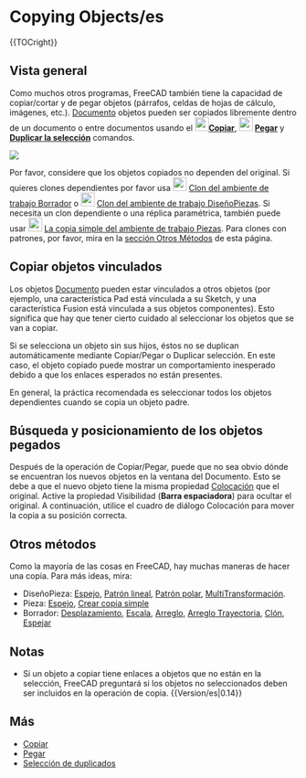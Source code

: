# Copying Objects/es

 {{TOCright}}

## Vista general 

Como muchos otros programas, FreeCAD también tiene la capacidad de copiar/cortar y de pegar objetos (párrafos, celdas de hojas de cálculo, imágenes, etc.). [Documento](Document_structure/es.md) objetos pueden ser copiados libremente dentro de un documento o entre documentos usando el **<img src="images/Std_Copy.svg" width=24px>[Copiar](Std_Copy/es.md)**, **<img src="images/Std_Paste.svg" width=24px> [Pegar](Std_Paste/es.md)** y **[Duplicar la selección](Std_DuplicateSelection/es.md)** comandos.

![](images/Copy_past_duplicate.png )

Por favor, considere que los objetos copiados no dependen del original. Si quieres clones dependientes por favor usa <img alt="" src=images/Draft_Clone.svg  style="width:24px;"> [Clon del ambiente de trabajo Borrador](Draft_Clone/es.md) o <img alt="" src=images/PartDesign_Clone.svg  style="width:24px;"> [ Clon del ambiente de trabajo DiseñoPiezas](PartDesign_Clone/es.md). Si necesita un clon dependiente o una réplica paramétrica, también puede usar <img alt="" src=images/Part_SimpleCopy.svg  style="width:24px;"> [ La copia simple del ambiente de trabajo Piezas](Part_SimpleCopy/es.md). Para clones con patrones, por favor, mira en la [ sección Otros Métodos](Copying_Objects/es#Otros_Métodos.md) de esta página.

## Copiar objetos vinculados 

Los objetos [Documento](Document_structure/es.md) pueden estar vinculados a otros objetos (por ejemplo, una característica Pad está vinculada a su Sketch, y una característica Fusion está vinculada a sus objetos componentes). Esto significa que hay que tener cierto cuidado al seleccionar los objetos que se van a copiar.

Si se selecciona un objeto sin sus hijos, éstos no se duplican automáticamente mediante Copiar/Pegar o Duplicar selección. En este caso, el objeto copiado puede mostrar un comportamiento inesperado debido a que los enlaces esperados no están presentes.

En general, la práctica recomendada es seleccionar todos los objetos dependientes cuando se copia un objeto padre.

## Búsqueda y posicionamiento de los objetos pegados 

Después de la operación de Copiar/Pegar, puede que no sea obvio dónde se encuentran los nuevos objetos en la ventana del Documento. Esto se debe a que el nuevo objeto tiene la misma propiedad [Colocación](Placement/es.md) que el original. Active la propiedad Visibilidad (**Barra espaciadora**) para ocultar el original. A continuación, utilice el cuadro de diálogo Colocación para mover la copia a su posición correcta.


<div class="mw-translate-fuzzy">

## Otros métodos 

Como la mayoría de las cosas en FreeCAD, hay muchas maneras de hacer una copia. Para más ideas, mira:

-   DiseñoPieza: [Espejo](PartDesign_Mirrored/es.md), [Patrón lineal](PartDesign_LinearPattern/es.md), [Patrón polar](PartDesign_PolarPattern/es.md), [MultiTransformación](PartDesign_MultiTransform/es.md).
-   Pieza: [Espejo](Part_Mirror/es.md), [Crear copia simple](Part_SimpleCopy/es.md)
-   Borrador: [Desplazamiento](Draft_Offset/es.md), [Escala](Draft_Scale/es.md), [Arreglo](Draft_Array/es.md), [Arreglo Trayectoria](Draft_PathArray/es.md), [Clón](Draft_Clone/es.md), [Espejar](Draft_Mirror/es.md)


</div>

## Notas

-   Si un objeto a copiar tiene enlaces a objetos que no están en la selección, FreeCAD preguntará si los objetos no seleccionados deben ser incluidos en la operación de copia. {{Version/es|0.14}}

## Más

-   [Copiar](Std_Copy/es.md)
-   [Pegar](Std_Paste/es.md)
-   [Selección de duplicados](Std_DuplicateSelection/es.md)



